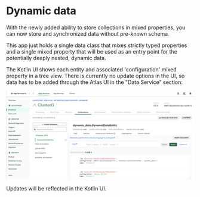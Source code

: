 # Dynamic data

With the newly added ability to store collections in mixed properties, you can now store and synchronized 
data without pre-known schema. 

This app just holds a single data class that mixes strictly typed properties and a single mixed property
that will be used as an entry point for the potentially deeply nested, dynamic data. 

The Kotlin UI shows each entity and associated 'configuration' mixed property in a tree view. There is 
currently no update options in the UI, so data has to be added through the Atlas UI in the 
"Data Service" section:

![alt text](../../Screenshots/dynamic-data-browser.png "Atlas collection browser")

Updates will be reflected in the Kotlin UI. 
